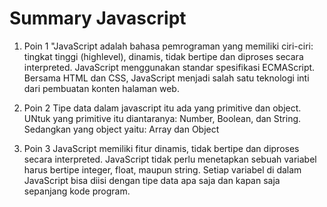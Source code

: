# Summary Javascript
 
1. Poin 1
"JavaScript adalah bahasa pemrograman yang memiliki ciri-ciri: tingkat tinggi (highlevel), dinamis, tidak bertipe dan diproses secara interpreted. JavaScript menggunakan standar spesifikasi ECMAScript. Bersama HTML dan CSS, JavaScript menjadi salah satu teknologi inti dari pembuatan konten halaman web.

2. Poin 2
Tipe data dalam javascript itu ada yang primitive dan object. UNtuk yang primitive itu diantaranya: Number, Boolean, dan String. Sedangkan yang object yaitu: Array dan Object

3. Poin 3 
JavaScript memiliki fitur dinamis, tidak bertipe dan diproses secara interpreted. JavaScript tidak perlu menetapkan sebuah variabel harus bertipe integer,
float, maupun string. Setiap variabel di dalam JavaScript bisa diisi dengan tipe data apa saja dan kapan saja sepanjang kode program.